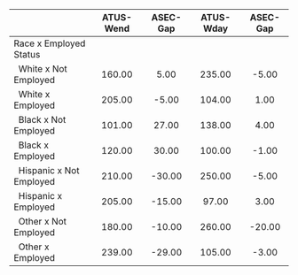 
|                      |    ATUS-Wend |     ASEC-Gap |    ATUS-Wday |     ASEC-Gap |
| -------------------- | :----------: | :----------: | :----------: | :----------: |
| Race x Employed Status |              |              |              |              |
| &nbsp;&nbsp;White x Not Employed |       160.00 |         5.00 |       235.00 |        -5.00 |
| &nbsp;&nbsp;White x Employed |       205.00 |        -5.00 |       104.00 |         1.00 |
| &nbsp;&nbsp;Black x Not Employed |       101.00 |        27.00 |       138.00 |         4.00 |
| &nbsp;&nbsp;Black x Employed |       120.00 |        30.00 |       100.00 |        -1.00 |
| &nbsp;&nbsp;Hispanic x Not Employed |       210.00 |       -30.00 |       250.00 |        -5.00 |
| &nbsp;&nbsp;Hispanic x Employed |       205.00 |       -15.00 |        97.00 |         3.00 |
| &nbsp;&nbsp;Other x Not Employed |       180.00 |       -10.00 |       260.00 |       -20.00 |
| &nbsp;&nbsp;Other x Employed |       239.00 |       -29.00 |       105.00 |        -3.00 |

